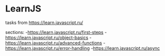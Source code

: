 # LearnJS
tasks from https://learn.javascript.ru/

sections:
-https://learn.javascript.ru/first-steps
-https://learn.javascript.ru/object-basics
-https://learn.javascript.ru/advanced-functions
-https://learn.javascript.ru/error-handling
-https://learn.javascript.ru/async
